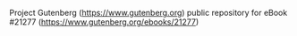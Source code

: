 Project Gutenberg (https://www.gutenberg.org) public repository for eBook #21277 (https://www.gutenberg.org/ebooks/21277)
